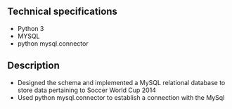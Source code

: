 ## Technical specifications

- Python 3 
- MYSQL 
- python mysql.connector 

## Description

* Designed the schema and implemented a MySQL relational database to store data pertaining to Soccer World Cup 2014
* Used python mysql.connector to establish a connection with the MySql 



